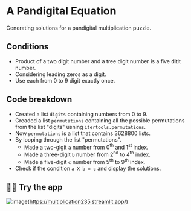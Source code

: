 # A Pandigital Equation
Generating solutions for a pandigital multiplication puzzle. 

## Conditions
- Product of a two digit number and a tree digit number is a five ditit number.
- Considering leading zeros as a digit.
- Use each from 0 to 9 digit exactly once.

## Code breakdown
- Created a list `digits` containing numbers from 0 to 9.
- Creaded a list `permutations` containing all the possible permutations from the list  "digits" usning `itertools.permutations`.
- Now `permutations` is a list that contains 3628800 lists.
- By looping through the list "permutations".
    - Made a two-gigit `a` number from 0<sup>th</sup> and 1<sup>st</sup> index.
    - Made a three-digit `b` number from 2<sup>nd</sup> to 4<sup>th</sup> index.
    - Made a five-digit `c` number from 5<sup>th</sup> to 9<sup>th</sup> index.
- Check if the condition `a X b = c` and display the solutions.

## 🧑‍💻 Try the app
![image](https://github.com/user-attachments/assets/d097b7b0-ad1d-44ee-a2b9-432de48cdb83)(https://multiplication235.streamlit.app/)
